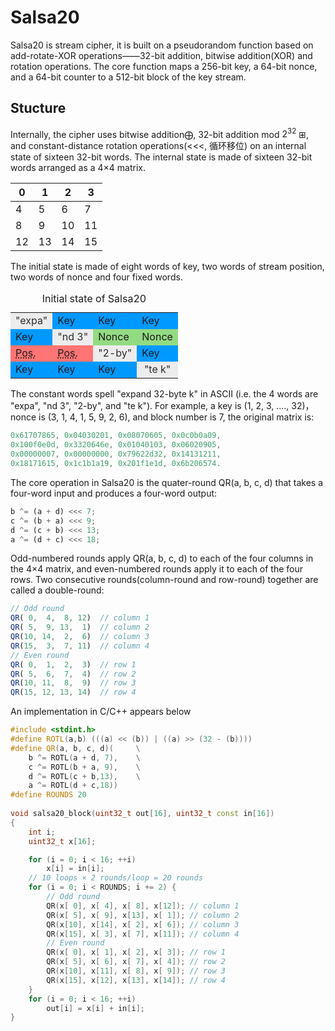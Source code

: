 # Salsa20

Salsa20 is stream cipher, it is built on a pseudorandom function based on add-rotate-XOR operations——32-bit addition, bitwise addition(XOR) and rotation operations. The core function maps a 256-bit key, a 64-bit nonce, and a 64-bit counter to a 512-bit block of the key stream.

## Stucture

Internally, the cipher uses bitwise addition$\bigoplus$, 32-bit addition mod $2^{32}$ ⊞, and constant-distance rotation operations(<<<, 循环移位) on an internal state of sixteen 32-bit words. The internal state is made of sixteen 32-bit words arranged as a 4$\times$4 matrix.

| 0    | 1    | 2    | 3    |
| ---- | ---- | ---- | ---- |
| 4    | 5    | 6    | 7    |
| 8    | 9    | 10   | 11   |
| 12   | 13   | 14   | 15   |

The initial state is made of eight words of key, two words of stream position, two words of nonce and four fixed words.

<table class="wikitable">
<caption>Initial state of Salsa20
</caption>
<tbody><tr>
<td data-sort-value="" style="background: #ececec; color: #2C2C2C; vertical-align: middle; text-align: center;" class="table-na">"expa"
</td>
<td style="background:#0099ff">Key
</td>
<td style="background:#0099ff">Key
</td>
<td style="background:#0099ff">Key
</td></tr>
<tr>
<td style="background:#0099ff">Key
</td>
<td data-sort-value="" style="background: #ececec; color: #2C2C2C; vertical-align: middle; text-align: center;" class="table-na">"nd 3"
</td>
<td style="background:#93db83">Nonce
</td>
<td style="background:#93db83">Nonce
</td></tr>
<tr>
<td style="background:#ff7474"><abbr title="Position">Pos.</abbr>
</td>
<td style="background:#ff7474"><abbr title="Position">Pos.</abbr>
</td>
<td data-sort-value="" style="background: #ececec; color: #2C2C2C; vertical-align: middle; text-align: center;" class="table-na">"2-by"
</td>
<td style="background:#0099ff">Key
</td></tr>
<tr>
<td style="background:#0099ff">Key
</td>
<td style="background:#0099ff">Key
</td>
<td style="background:#0099ff">Key
</td>
<td data-sort-value="" style="background: #ececec; color: #2C2C2C; vertical-align: middle; text-align: center;" class="table-na">"te k"
</td></tr></tbody></table>

The constant words spell "expand 32-byte k" in ASCII (i.e. the 4 words are "expa", "nd 3", "2-by", and "te k"). For example, a key is (1, 2, 3, ...., 32)，nonce is (3, 1, 4, 1, 5, 9, 2, 6), and block number is 7, the original matrix is:

```js
0x61707865, 0x04030201, 0x08070605, 0x0c0b0a09,
0x100f0e0d, 0x3320646e, 0x01040103, 0x06020905,
0x00000007, 0x00000000, 0x79622d32, 0x14131211,
0x18171615, 0x1c1b1a19, 0x201f1e1d, 0x6b206574.
```

The core operation in Salsa20 is the quater-round QR(a, b, c, d) that takes a four-word input and produces a four-word output:

```js
b ^= (a + d) <<< 7;
c ^= (b + a) <<< 9;
d ^= (c + b) <<< 13;
a ^= (d + c) <<< 18;
```

Odd-numbered rounds apply QR(a, b, c, d) to each of the four columns in the 4$\times$4 matrix, and even-numbered rounds apply it to each of the four rows. Two consecutive rounds(column-round and row-round) together are called a double-round:

```js
// Odd round
QR( 0,  4,  8, 12)	// column 1
QR( 5,  9, 13,  1)	// column 2
QR(10, 14,  2,  6)	// column 3
QR(15,  3,  7, 11)	// column 4
// Even round
QR( 0,  1,  2,  3)	// row 1
QR( 5,  6,  7,  4)	// row 2
QR(10, 11,  8,  9)	// row 3
QR(15, 12, 13, 14)	// row 4
```

An implementation in C/C++ appears below

```c++
#include <stdint.h>
#define ROTL(a,b) (((a) << (b)) | ((a) >> (32 - (b))))
#define QR(a, b, c, d)(		\
	b ^= ROTL(a + d, 7),	\
	c ^= ROTL(b + a, 9),	\
	d ^= ROTL(c + b,13),	\
	a ^= ROTL(d + c,18))
#define ROUNDS 20
 
void salsa20_block(uint32_t out[16], uint32_t const in[16])
{
	int i;
	uint32_t x[16];

	for (i = 0; i < 16; ++i)
		x[i] = in[i];
	// 10 loops × 2 rounds/loop = 20 rounds
	for (i = 0; i < ROUNDS; i += 2) {
		// Odd round
		QR(x[ 0], x[ 4], x[ 8], x[12]);	// column 1
		QR(x[ 5], x[ 9], x[13], x[ 1]);	// column 2
		QR(x[10], x[14], x[ 2], x[ 6]);	// column 3
		QR(x[15], x[ 3], x[ 7], x[11]);	// column 4
		// Even round
		QR(x[ 0], x[ 1], x[ 2], x[ 3]);	// row 1
		QR(x[ 5], x[ 6], x[ 7], x[ 4]);	// row 2
		QR(x[10], x[11], x[ 8], x[ 9]);	// row 3
		QR(x[15], x[12], x[13], x[14]);	// row 4
	}
	for (i = 0; i < 16; ++i)
		out[i] = x[i] + in[i];
}
```



